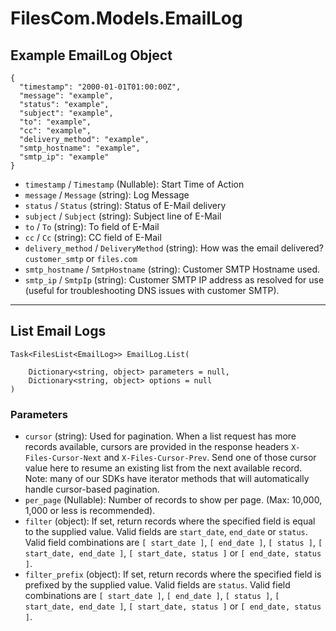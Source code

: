 # FilesCom.Models.EmailLog

## Example EmailLog Object

```
{
  "timestamp": "2000-01-01T01:00:00Z",
  "message": "example",
  "status": "example",
  "subject": "example",
  "to": "example",
  "cc": "example",
  "delivery_method": "example",
  "smtp_hostname": "example",
  "smtp_ip": "example"
}
```

* `timestamp` / `Timestamp`  (Nullable<DateTime>): Start Time of Action
* `message` / `Message`  (string): Log Message
* `status` / `Status`  (string): Status of E-Mail delivery
* `subject` / `Subject`  (string): Subject line of E-Mail
* `to` / `To`  (string): To field of E-Mail
* `cc` / `Cc`  (string): CC field of E-Mail
* `delivery_method` / `DeliveryMethod`  (string): How was the email delivered?  `customer_smtp` or `files.com`
* `smtp_hostname` / `SmtpHostname`  (string): Customer SMTP Hostname used.
* `smtp_ip` / `SmtpIp`  (string): Customer SMTP IP address as resolved for use (useful for troubleshooting DNS issues with customer SMTP).


---

## List Email Logs

```
Task<FilesList<EmailLog>> EmailLog.List(
    
    Dictionary<string, object> parameters = null,
    Dictionary<string, object> options = null
)
```

### Parameters

* `cursor` (string): Used for pagination.  When a list request has more records available, cursors are provided in the response headers `X-Files-Cursor-Next` and `X-Files-Cursor-Prev`.  Send one of those cursor value here to resume an existing list from the next available record.  Note: many of our SDKs have iterator methods that will automatically handle cursor-based pagination.
* `per_page` (Nullable<Int64>): Number of records to show per page.  (Max: 10,000, 1,000 or less is recommended).
* `filter` (object): If set, return records where the specified field is equal to the supplied value. Valid fields are `start_date`, `end_date` or `status`. Valid field combinations are `[ start_date ]`, `[ end_date ]`, `[ status ]`, `[ start_date, end_date ]`, `[ start_date, status ]` or `[ end_date, status ]`.
* `filter_prefix` (object): If set, return records where the specified field is prefixed by the supplied value. Valid fields are `status`. Valid field combinations are `[ start_date ]`, `[ end_date ]`, `[ status ]`, `[ start_date, end_date ]`, `[ start_date, status ]` or `[ end_date, status ]`.
